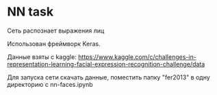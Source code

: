 # NN task

Сеть распознает выражения лиц

Использован фреймворк Keras.

Данные взяты с kaggle:
  https://www.kaggle.com/c/challenges-in-representation-learning-facial-expression-recognition-challenge/data

Для запуска сети скачать данные, поместить папку "fer2013" в одну директорию с nn-faces.ipynb
